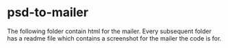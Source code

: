 # psd-to-mailer
The following folder contain html for the mailer.
Every subsequent folder has a readme file which contains a screenshot for the mailer the code is for.
